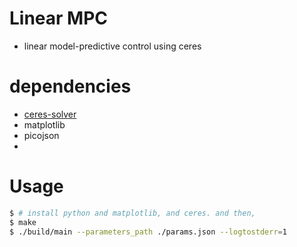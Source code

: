 # Linear MPC
- linear model-predictive control using ceres

# dependencies
- [ceres-solver](https://ceres-solver.googlesource.com/ceres-solver)
- matplotlib
- picojson
-
# Usage
```sh
$ # install python and matplotlib, and ceres. and then,
$ make
$ ./build/main --parameters_path ./params.json --logtostderr=1
```

